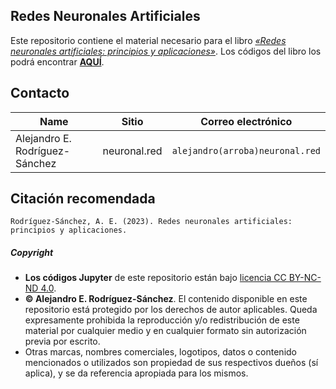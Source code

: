 ## Redes Neuronales Artificiales

Este repositorio contiene el material necesario para el libro [*«Redes neuronales artificiales: principios y aplicaciones»*](https://a.co/d/7XRrhav). Los códigos del libro los podrá encontrar [**AQUÍ**](https://github.com/aerodriguezsanchez/redes_neuronales_libro/blob/main/redes_neuronales_artificiales_libro.ipynb).


## Contacto
| Name | Sitio | Correo electrónico |
| ---- | -------- | ----- |
| Alejandro E. Rodríguez-Sánchez | neuronal.red | ```alejandro(arroba)neuronal.red```

## Citación recomendada

```
Rodríguez-Sánchez, A. E. (2023). Redes neuronales artificiales: principios y aplicaciones.
```
##### Copyright
- **Los códigos Jupyter** de este repositorio están bajo [licencia CC BY-NC-ND 4.0](https://creativecommons.org/licenses/by-nc/4.0/deed.es).
- **© Alejandro E. Rodríguez-Sánchez**. El contenido disponible en este repositorio está protegido por los derechos de autor aplicables. Queda expresamente prohibida la reproducción y/o redistribución de este material por cualquier medio y en cualquier formato sin autorización previa por escrito.
- Otras marcas, nombres comerciales, logotipos, datos o contenido mencionados o utilizados son propiedad de sus respectivos dueños (sí aplica), y se da referencia apropiada para los mismos.

